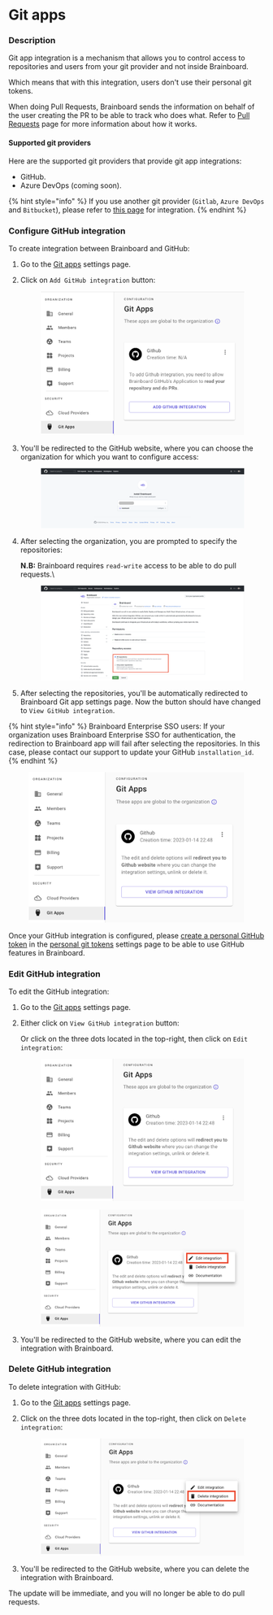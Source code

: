 # Git apps

### Description

Git app integration is a mechanism that allows you to control access to repositories and users from your git provider and not inside Brainboard.

Which means that with this integration, users don't use their personal git tokens.

When doing Pull Requests, Brainboard sends the information on behalf of the user creating the PR to be able to track who does what. Refer to [Pull Requests](https://gitlab.com/brainboard/brainboard/-/blob/main/git-configuration/pull-requests/README.md) page for more information about how it works.

#### Supported git providers

Here are the supported git providers that provide git app integrations:

* GitHub.
* Azure DevOps (coming soon).

{% hint style="info" %}
If you use another git provider (`Gitlab`, `Azure DevOps` and `Bitbucket`), please refer to [this page](https://gitlab.com/brainboard/brainboard/-/blob/main/git-configuration/personal-git-tokens/README.md) for integration.
{% endhint %}

### Configure GitHub integration

To create integration between Brainboard and GitHub:

1. Go to the [Git apps](https://app.brainboard.co/settings/git-apps) settings page.
2.  Click on `Add GitHub integration` button:&#x20;

    <figure><img src="../../.gitbook/assets/git-app-page.png" alt=""><figcaption></figcaption></figure>
3.  You'll be redirected to the GitHub website, where you can choose the organization for which you want to configure access:&#x20;

    <figure><img src="../../.gitbook/assets/github-first-page.png" alt=""><figcaption></figcaption></figure>
4.  After selecting the organization, you are prompted to specify the repositories:&#x20;

    **N.B:** Brainboard requires `read-write` access to be able to do pull requests.\


    <figure><img src="../../.gitbook/assets/github-project-access.png" alt=""><figcaption></figcaption></figure>
5. After selecting the repositories, you'll be automatically redirected to Brainboard Git app settings page. Now the button should have changed to `View GitHub integration`. &#x20;

{% hint style="info" %}
Brainboard Enterprise SSO users: If your organization uses Brainboard Enterprise SSO for authentication, the redirection to Brainboard app will fail after selecting the repositories. In this case, please contact our support to update your GitHub `installation_id`.
{% endhint %}



<figure><img src="../../.gitbook/assets/git-app-view-integration.png" alt=""><figcaption></figcaption></figure>

Once your GitHub integration is configured, please [create a personal GitHub token](https://gitlab.com/brainboard/brainboard/-/blob/main/frontend/docs/docs/git-configuration/personal-git-tokens/README.md#github) in the [personal git tokens](https://app.brainboard.co/settings/personal-git-tokens) settings page to be able to use GitHub features in Brainboard.

### Edit GitHub integration

To edit the GitHub integration:

1. Go to the [Git apps](https://app.brainboard.co/settings/git-apps) settings page.
2.  Either click on `View GitHub integration` button:&#x20;

    Or click on the three dots located in the top-right, then click on `Edit integration`:&#x20;

    <figure><img src="../../.gitbook/assets/git-app-view-integration.png" alt=""><figcaption></figcaption></figure>

    <figure><img src="../../.gitbook/assets/git-app-edit-integration.png" alt=""><figcaption></figcaption></figure>
3. You'll be redirected to the GitHub website, where you can edit the integration with Brainboard.

### Delete GitHub integration

To delete integration with GitHub:

1. Go to the [Git apps](https://app.brainboard.co/settings/git-apps) settings page.
2.  Click on the three dots located in the top-right, then click on `Delete integration`:&#x20;

    <figure><img src="../../.gitbook/assets/git-app-delete-integration.png" alt=""><figcaption></figcaption></figure>
3. You'll be redirected to the GitHub website, where you can delete the integration with Brainboard.

The update will be immediate, and you will no longer be able to do pull requests.
